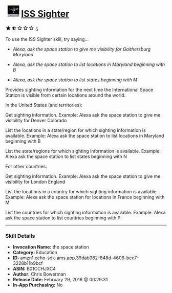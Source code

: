 # &nbsp;<img src="skill_icon" alt="ISS Sighter icon" width="36"> [ISS Sighter](http://alexa.amazon.com/#skills/amzn1.echo-sdk-ams.app.39dab382-848d-4606-bce7-3228b11b9bcf)
![1.5 stars](../../images/ic_star_black_18dp_1x.png)![1.5 stars](../../images/ic_star_half_black_18dp_1x.png)![1.5 stars](../../images/ic_star_border_black_18dp_1x.png)![1.5 stars](../../images/ic_star_border_black_18dp_1x.png)![1.5 stars](../../images/ic_star_border_black_18dp_1x.png) 5

To use the ISS Sighter skill, try saying...

* *Alexa, ask the space station to give me visibility for Gaithersburg Maryland*

* *Alexa, ask the space station to list locations in Maryland beginning with B*

* *Alexa, ask the space station to list states beginning with M*

Provides sighting information for the next time the International Space Station is visible from certain locations around the world.

In the United States (and territories):

Get sighting information.
Example: Alexa ask the space station to give me visibility for Denver Colorado

List the locations in a state/region for which sighting information is available.
Example: Alexa ask the space station to list locations in Maryland beginning with B

List the state/regions for which sighting information is available.
Example: Alexa ask the space station to list states beginning with N

For other countries:

Get sighting information.
Example: Alexa ask the space station to give me visibility for London England

List the locations in a country for which sighting information is available.
Example: Alexa ask the space station for locations in France beginning with M

List the countries for which sighting information is available.
Example: Alexa ask the space station to list countries beginning with P

***

### Skill Details

* **Invocation Name:** the space station
* **Category:** Education
* **ID:** amzn1.echo-sdk-ams.app.39dab382-848d-4606-bce7-3228b11b9bcf
* **ASIN:** B01CCHJXC4
* **Author:** Chris Bowerman
* **Release Date:** February 29, 2016 @ 00:29:31
* **In-App Purchasing:** No
